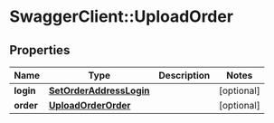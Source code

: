 # SwaggerClient::UploadOrder

## Properties
Name | Type | Description | Notes
------------ | ------------- | ------------- | -------------
**login** | [**SetOrderAddressLogin**](SetOrderAddressLogin.md) |  | [optional] 
**order** | [**UploadOrderOrder**](UploadOrderOrder.md) |  | [optional] 


